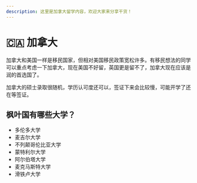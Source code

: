 ```yaml
---
description: 这里是加拿大留学内容，欢迎大家来分享干货！
---
```


# 🇨🇦 加拿大

加拿大和美国一样是移民国家，但相对美国移民政策宽松许多。有移民想法的同学可以重点考虑一下加拿大，现在美国不好留，英国更是留不了，加拿大现在应该是润的首选国了。

加拿大的硕士录取很随机，学历认可度还可以，签证下来会比较慢，可能开学了还在等签证。

## 枫叶国有哪些大学？

* 多伦多大学
* 麦吉尔大学
* 不列颠哥伦比亚大学
* 蒙特利尔大学
* 阿尔伯塔大学
* 麦克马斯特大学
* 滑铁卢大学
